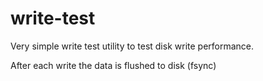 # write-test

Very simple write test utility to test disk write performance.

After each write the data is flushed to disk (fsync)
